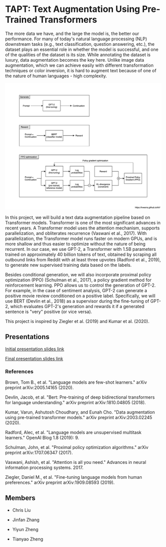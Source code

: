 # TAPT: Text Augmentation Using Pre-Trained Transformers

The more data we have, and the large the model is, the better our performance. For many of today's natural language processing (NLP) downstream tasks (e.g., text classification, question answering, etc.), the dataset plays an essential role in whether the model is successful, and one of the qualities of the dataset is its size. While annotating the dataset is luxury, data augmentation becomes the key here. Unlike image data augmentation, which we can achieve easily with different transformation techniques or color inversion, it is hard to augment text because of one of the nature of human languages - high complexity.

![](images/tapt.png)

In this project, we will build a text data augmentation pipeline based on Transformer models. Transformer is one of the most significant advances in recent years. A Transformer model uses the attention mechanism, supports parallelization, and obliterates recurrence (Vaswani et al., 2017). With parallelization, the Transformer model runs faster on modern GPUs, and is more shallow and thus easier to optimize without the nature of being recurrent. In our case, we use GPT-2, a Transformer with 1.5B parameters trained on approximately 40 billion tokens of text, obtained by scraping all outbound links from Reddit with at least three upvotes (Radford et al., 2019), to generate new supervised training data based on the labels.

Besides conditional generation, we will also incorporate proximal policy optimization (PPO) (Schulman et al., 2017), a policy gradient method for reinforcement learning. PPO allows us to control the generation of GPT-2. For example, in the case of sentiment analysis, GPT-2 can generate a positive movie review conditioned on a positive label. Specifically, we will use BERT (Devlin et al., 2018) as a supervisor during the fine-tuning of GPT-2, which evaluates GPT-2's generation and rewards it if a generated sentence is "very" positive (or vice versa).

This project is inspired by Ziegler et al. (2019) and Kumar et al. (2020).



## Presentations

[Initial presentation slides link](https://docs.google.com/presentation/d/1db1pVHyLvHRHqmT50MzUQGD9WSmV5X51vY9Aw_k7BDE/edit?usp=sharing)

[Final presentation slides link]()


### References

Brown, Tom B., et al. "Language models are few-shot learners." arXiv preprint arXiv:2005.14165 (2020).

Devlin, Jacob, et al. "Bert: Pre-training of deep bidirectional transformers for language understanding." arXiv preprint arXiv:1810.04805 (2018).

Kumar, Varun, Ashutosh Choudhary, and Eunah Cho. "Data augmentation using pre-trained transformer models." arXiv preprint arXiv:2003.02245 (2020).

Radford, Alec, et al. "Language models are unsupervised multitask learners." OpenAI Blog 1.8 (2019): 9.

Schulman, John, et al. "Proximal policy optimization algorithms." arXiv preprint arXiv:1707.06347 (2017).

Vaswani, Ashish, et al. "Attention is all you need." Advances in neural information processing systems. 2017.

Ziegler, Daniel M., et al. "Fine-tuning language models from human preferences." arXiv preprint arXiv:1909.08593 (2019).



## Members

- Chris Liu

- Jinfan Zhang

- Yiyun Zheng

- Tianyao Zheng
